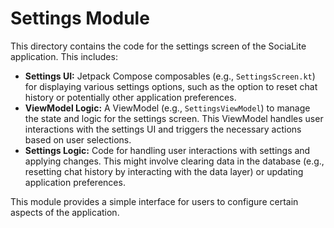 # Settings Module

This directory contains the code for the settings screen of the SociaLite application. This includes:

-   **Settings UI:** Jetpack Compose composables (e.g., `SettingsScreen.kt`) for displaying various settings options, such as the option to reset chat history or potentially other application preferences.
-   **ViewModel Logic:** A ViewModel (e.g., `SettingsViewModel`) to manage the state and logic for the settings screen. This ViewModel handles user interactions with the settings UI and triggers the necessary actions based on user selections.
-   **Settings Logic:** Code for handling user interactions with settings and applying changes. This might involve clearing data in the database (e.g., resetting chat history by interacting with the data layer) or updating application preferences.

This module provides a simple interface for users to configure certain aspects of the application.
